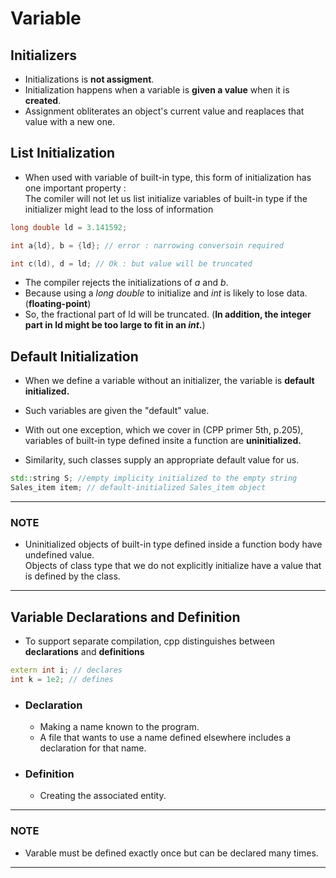 # __Variable__


## Initializers

- Initializations is **not assigment**.
- Initialization happens when a variable is **given a value** when it is **created**.
- Assignment obliterates an object's current value and reaplaces that value with a new one.

## List Initialization

- When used with variable of built-in type, this form of initialization has one important property :    
The comiler will not let us list initialize variables of built-in type if the initializer might lead to the loss of information
```cpp
long double ld = 3.141592;

int a{ld}, b = {ld}; // error : narrowing conversoin required

int c(ld), d = ld; // Ok : but value will be truncated
```

- The compiler rejects the initializations of *a* and *b*.
- Because using a *long double* to initialize and *int* is likely to lose data. (**floating-point**)
- So, the fractional part of ld will be truncated. (**In addition, the integer part in ld might be too large to fit in an *int*.**)

## Default Initialization
- When we define a variable without an initializer, the variable is **default initialized.**
- Such variables are given the "default" value.
- With out one exception, which we cover in (CPP primer 5th, p.205), variables of built-in type defined insite a function are **uninitialized.**

- Similarity, such classes supply an appropriate default value for us.
```cpp
std::string S; //empty implicity initialized to the empty string
Sales_item item; // default-initialized Sales_item object
```
---
### NOTE
- Uninitialized objects of built-in type defined inside a function body have undefined value.   
Objects of class type that we do not explicitly initialize have a value that is defined by the class.
---

## Variable Declarations and Definition

- To support separate compilation, cpp distinguishes between  
**declarations** and **definitions**
```cpp
extern int i; // declares
int k = 1e2; // defines
```

- ### Declaration
    - Making a name known to the program.
    - A file that wants to use a name defined elsewhere includes a declaration for that name.
- ### Definition
    - Creating the associated entity.


---
### NOTE
- Varable must be defined exactly once but can be declared many times.
---
